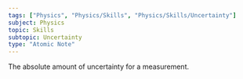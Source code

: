 ```yaml
---
tags: ["Physics", "Physics/Skills", "Physics/Skills/Uncertainty"]
subject: Physics
topic: Skills
subtopic: Uncertainty
type: "Atomic Note"
---
```


The absolute amount of uncertainty for a measurement.